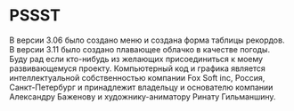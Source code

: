 # PSSST
В версии 3.06 было создано меню и создана форма таблицы рекордов.
В версии 3.11 было создано плавающее облачко в качестве погоды.
Буду рад если кто-нибудь из желающих присоединиться к моему развивающемуся проекту.
Компьютерный код и графика является интеллектуальной собственностью компании Fox Soft inc, Россия, Санкт-Петербург и принадлежит владельцу и основателю компании Александру Баженову и художнику-аниматору Ринату Гильманшину.
